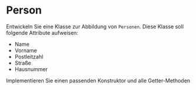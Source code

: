 # Person

Entwickeln Sie eine Klasse zur Abbildung von `Personen`. Diese Klasse soll folgende
Attribute aufweisen:
- Name
- Vorname
- Postleitzahl
- Straße
- Hausnummer

Implementieren Sie einen passenden Konstruktor und alle Getter-Methoden